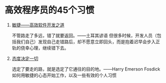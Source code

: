 # 高效程序员的45个习惯

1. [敏捷——高效软件开发之道](https://github.com/czf2015/blog/blob/master/%E5%BA%94%E7%94%A8/%E5%BC%80%E5%8F%91/%E9%AB%98%E6%95%88%E7%A8%8B%E5%BA%8F%E5%91%98%E7%9A%8445%E4%B8%AA%E4%B9%A0%E6%83%AF/%E6%95%8F%E6%8D%B7%E2%80%94%E2%80%94%E9%AB%98%E6%95%88%E8%BD%AF%E4%BB%B6%E5%BC%80%E5%8F%91%E4%B9%8B%E9%81%93.md)

    不管路走了多远，错了就要返回。——土耳其谚语
    但很多时候，开发人员（包括我们自己）发现自己走错路后，却不愿意立即回头，而是抱着迟早会步入正轨的侥幸心理，继续错下去。

2. [态度决定一切](https://github.com/czf2015/blog/blob/master/%E5%BA%94%E7%94%A8/%E5%BC%80%E5%8F%91/%E9%AB%98%E6%95%88%E7%A8%8B%E5%BA%8F%E5%91%98%E7%9A%8445%E4%B8%AA%E4%B9%A0%E6%83%AF/2.%E6%80%81%E5%BA%A6%E5%86%B3%E5%AE%9A%E4%B8%80%E5%88%87.md)

    选定了要走的路，就是选定了它通往的目的地。——Harry Emerson Fosdick
    如何用敏捷的心态开始工作，以及一些有效的个人习惯